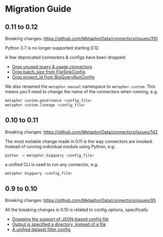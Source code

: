 # Migration Guide

## 0.11 to 0.12

Breaking changes: https://github.com/MetaphorData/connectors/issues/310

Python 3.7 is no longer supported starting 0.12.

A few deprecated connectors & configs have been dropped:
- [Drop unused query & usage connectors](https://github.com/MetaphorData/connectors/pull/521)
- [Drop batch_size from FileSinkConfig](https://github.com/MetaphorData/connectors/pull/522)
- [Drop project_id from BigQueryRunConfig](https://github.com/MetaphorData/connectors/pull/525)

We also renamed the `metaphor.manual` namespace to `metaphor.custom`. This means you'll need to change the name of the connectors when running, e.g.

```sh
metaphor custom.governance <config_file>
metaphor custom.lineage <config_file>
```

## 0.10 to 0.11

Breaking changes: https://github.com/MetaphorData/connectors/issues/142

The most notiable change made in 0.11 is the way connectors are invoked. Instead of running individual module using Python, e.g.

```sh
python -m metaphor.bigquery <config_file>
```

a unified CLI is used to run any connector, e.g.

```sh
metaphor bigquery <config_file>
```

## 0.9 to 0.10

Breaking changes: https://github.com/MetaphorData/connectors/issues/95

All the breaking changes in 0.10 is related to config options, specifically
- [Dropping the support of JSON-based config file](https://github.com/MetaphorData/connectors/pull/139)
- [Output is specified a directory, instead of a file](https://github.com/MetaphorData/connectors/pull/138)
- [A unified dataset filter config](https://github.com/MetaphorData/connectors/pull/128)
